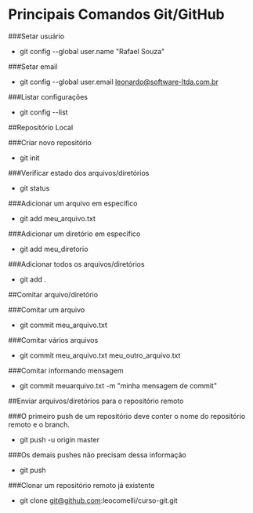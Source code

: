 # Principais Comandos Git/GitHub

###Setar usuário
 - git config --global user.name "Rafael Souza"

###Setar email
 - git config --global user.email leonardo@software-ltda.com.br

###Listar configurações
 - git config --list

##Repositório Local

###Criar novo repositório
 - git init

###Verificar estado dos arquivos/diretórios
 - git status

###Adicionar um arquivo em específico
 - git add meu_arquivo.txt

###Adicionar um diretório em específico
 - git add meu_diretorio

###Adicionar todos os arquivos/diretórios
 - git add .

##Comitar arquivo/diretório

###Comitar um arquivo
 - git commit meu_arquivo.txt

###Comitar vários arquivos
 - git commit meu_arquivo.txt meu_outro_arquivo.txt

###Comitar informando mensagem
 - git commit meuarquivo.txt -m "minha mensagem de commit"

##Enviar arquivos/diretórios para o repositório remoto

###O primeiro push de um repositório deve conter o nome do repositório remoto e o branch.
 - git push -u origin master

###Os demais pushes não precisam dessa informação
 - git push

###Clonar um repositório remoto já existente
 - git clone git@github.com:leocomelli/curso-git.git